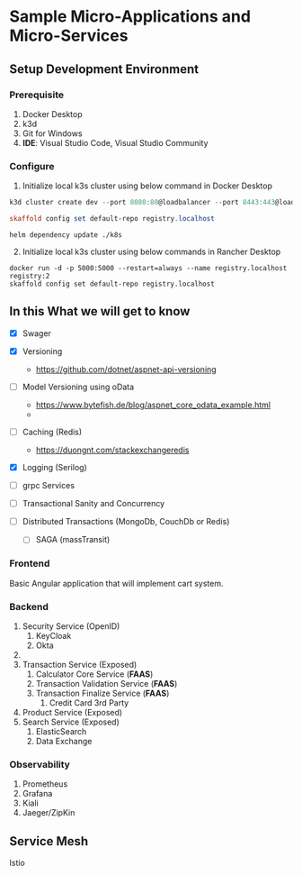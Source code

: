 # Sample Micro-Applications and Micro-Services

## Setup Development Environment

### Prerequisite

1. Docker Desktop
2. k3d
3. Git for Windows
4. <strong>IDE</strong>: Visual Studio Code, Visual Studio Community

### Configure

1. Initialize local k3s cluster using below command in Docker Desktop

```powershell
k3d cluster create dev --port 8080:80@loadbalancer --port 8443:443@loadbalancer --api-port 6444 --servers 1 --agents 2 --registry-create registry.localhost:0.0.0.0:5000

skaffold config set default-repo registry.localhost
```

```powershell-interactive
helm dependency update ./k8s
```

2. Initialize local k3s cluster using below commands in Rancher Desktop

```powershell-interactive
docker run -d -p 5000:5000 --restart=always --name registry.localhost registry:2
skaffold config set default-repo registry.localhost

```

## In this What we will get to know

- [x] Swager
- [x] Versioning

  - <https://github.com/dotnet/aspnet-api-versioning>

- [ ] Model Versioning using oData
  - <https://www.bytefish.de/blog/aspnet_core_odata_example.html>
  -
- [ ] Caching (Redis)
  - <https://duongnt.com/stackexchangeredis>
- [x] Logging (Serilog)
- [ ] grpc Services
- [ ] Transactional Sanity and Concurrency
- [ ] Distributed Transactions (MongoDb, CouchDb or Redis)
  - [ ] SAGA (massTransit)

### Frontend

Basic Angular application that will implement cart system.

### Backend

1. Security Service (OpenID)
   1. KeyCloak
   1. Okta
1.
1. Transaction Service (Exposed)
   1. Calculator Core Service (<strong>FAAS</strong>)
   1. Transaction Validation Service (<strong>FAAS</strong>)
   1. Transaction Finalize Service (<strong>FAAS</strong>)
      1. Credit Card 3rd Party
1. Product Service (Exposed)
1. Search Service (Exposed)
   1. ElasticSearch
   1. Data Exchange

### Observability

1. Prometheus
1. Grafana
1. Kiali
1. Jaeger/ZipKin

## Service Mesh

Istio
